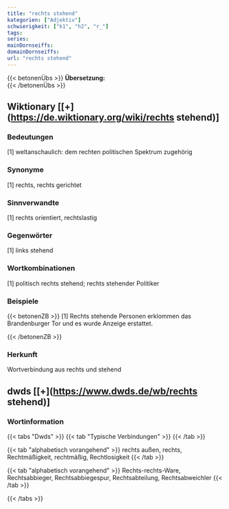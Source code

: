 ```yaml
---
title: "rechts stehend"
kategorien: ["Adjektiv"]
schwierigkeit: ["k1", "h2", "r_"]
tags:
series:
mainDornseiffs:
domainDornseiffs:
url: "rechts stehend"
---
```


{{< betonenÜbs >}}
**Übersetzung:**  
{{< /betonenÜbs >}}

## Wiktionary [[+](https://de.wiktionary.org/wiki/rechts stehend)]

### Bedeutungen
[1] weltanschaulich: dem rechten politischen Spektrum zugehörig  

### Synonyme
[1] rechts, rechts gerichtet  

### Sinnverwandte
[1] rechts orientiert, rechtslastig  

### Gegenwörter
[1] links stehend  

### Wortkombinationen
[1] politisch rechts stehend; rechts stehender Politiker  

### Beispiele
{{< betonenZB >}}
[1] Rechts stehende Personen erklommen das Brandenburger Tor und es wurde Anzeige erstattet.  

{{< /betonenZB >}}
### Herkunft
Wortverbindung aus rechts und stehend  



## dwds [[+](https://www.dwds.de/wb/rechts stehend)]

### Wortinformation
{{< tabs "Dwds" >}}
{{< tab "Typische Verbindungen" >}}
{{< /tab >}}

{{< tab "alphabetisch vorangehend" >}}
rechts außen, rechts, Rechtmäßigkeit, rechtmäßig, Rechtlosigkeit
{{< /tab >}}

{{< tab "alphabetisch vorangehend" >}}
Rechts-rechts-Ware, Rechtsabbieger, Rechtsabbiegespur, Rechtsabteilung, Rechtsabweichler
{{< /tab >}}

{{< /tabs >}}

